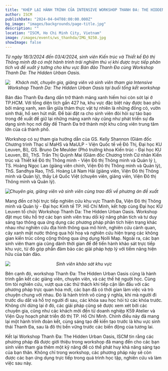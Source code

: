 ```yaml
---
title: "KHÉP LẠI HÀNH TRÌNH CỦA INTENSIVE WORKSHOP THANH ĐA: THE HIDDEN URBAN OASIS - WORKSHOP MỞ ĐẦU 2024"
author: ISCM
publishDate: "2024-04-04T08:00:00.000Z"
bg_image: "images/backgrounds/page-title.jpg"
description: ""
location: "ISCM, Ho Chi Minh City, Vietnam"
image: /images/events/ws_thanhda/IMG_9250.jpg
showImage: false
---
```


_Từ ngày 18/3/2024 đến 03/4/2024, sinh viên Kiến trúc và Thiết kế Đô thị Thông minh đã có một hành trình trải nghiệm thú vị khi được trực tiếp phân tích và đề xuất ý tưởng cho khu vực Bán đảo Thanh Đa cùng Workshop Thanh Da: The Hidden Urban Oasis._

<img src="/images/events/ws_thanhda/IMG_9250.jpg" loading="lazy" />

_<center style="margin-top: -30px">Khách mời, chuyên gia, giảng viên và sinh viên tham gia Intensive Workshop Thanh Da: The Hidden Urban Oasis tại buổi tổng kết workshop</center>_

Bán đảo Thanh Đa đang dần trở thành mảng xanh hiếm hoi còn sót lại ở TP.HCM. Với tổng diện tích gần 427 ha, khu vực đặc biệt này được bao phủ bởi mảng xanh, xen lẫn giữa thảm thực vật tự nhiên là những đồng cỏ, vườn sinh thái, hồ sen hút mắt. Đề bài đặt ra cho sinh viên đòi hỏi sự táo bạo trong đề xuất để giữ lại những mảng xanh này cũng như phát triển sự đa dạng sinh học nơi đây để Thanh Đa trở thành một khu công viên trung tâm lớn của cả thành phố.

Workshop có sự tham gia hướng dẫn của GS. Kelly Shannon (Giám đốc Chương trình Thạc sĩ MaHS và MaULP - Viện Quốc tế về Đô Thị, Đại học KU Leuven, Bỉ), GS. Bruno De Meulder (Phó trưởng khoa Kiến trúc - Đại học KU Leuven, Bỉ), ThS. Trần Thị Quỳnh Mai (Giám đốc Chương trình Cử nhân Kiến trúc và Thiết kế Đô thị Thông minh - Viện Đô thị Thông minh và Quản lý ), TS. Hoàng Ngọc Lan (giảng viên chính, Viện Đô thị Thông minh và Quản lý), ThS. Sandhya Rao, ThS. Hoàng Lê Nam Hải (giảng viên, Viện Đô thị Thông minh và Quản lý), thầy Lê Quốc Việt (chuyên viên, giảng viên, Viện Đô thị Thông minh và Quản lý).

<img src="/images/events/ws_thanhda/IMG_6468.jpg" loading="lazy" />

_<center style="margin-top: -30px">Chuyên gia, giảng viên và sinh viên cùng trao đổi về phương án đề xuất</center>_

Mang đến cơ hội trực tiếp nghiên cứu khu vực Thanh Đa, Viện Đô thị Thông minh và Quản lý - Đại học Kinh tế TP. Hồ Chí Minh, kết hợp cùng Đại học KU Leuven tổ chức Workshop Thanh Da: The Hidden Urban Oasis. Workshop đặt mục tiêu hỗ trợ các bạn sinh viên trau dồi kỹ năng phân tích và tư duy sáng tạo thông qua ứng dụng các phương pháp phân tích hiện trạng khác nhau như nghiên cứu địa hình thông qua mô hình, nghiên cứu cảnh quan, cây xanh mặt nước thông qua hội hoạ và nghiên cứu hiện trạng các không gian kiến trúc công cộng thông qua ứng dụng Nolli Map. Ngoài ra, các bạn sinh viên tham gia cũng dành thời gian để để tiến hành khảo sát trực tiếp khu vực, từ đó góp phần đảm bảo các giải pháp hợp lý với tiềm năng hiện hữu của bán đảo.

<img src="/images/events/ws_thanhda/IMG_6584.jpg" loading="lazy" />

_<center style="margin-top: -30px">Sinh viên khảo sát khu vực</center>_

Bên cạnh đó, workshop Thanh Đa: The Hidden Urban Oasis cũng là hành trình gắn kết các giảng viên, chuyên viên, và các thế hệ người học. Cùng tìm tòi nghiên cứu, vượt qua các thử thách khi tiếp cận lần đầu với các phương pháp trực quan hóa mới, các bạn đã có thời gian làm việc và trò chuyện chung với nhau. Đó là hành trình vô cùng ý nghĩa, khi mà người đi trước dìu dắt và hỗ trợ người đi sau, các khóa sau học hỏi từ các khóa trước. Không chỉ dừng lại ở đó, các giải pháp cũng sẽ được xem xét bởi các chuyên gia, cũng như các khách mời đến từ doanh nghiệp K59 Atelier và Viện Quy hoạch phát triển đô thị TP. Hồ Chí Minh. Chính điều này đã mang lại một hành trình đoàn kết, cùng sáng tạo để kiến tạo trước là khu vực sinh thái Thanh Đa, sau là đô thị bền vững trước các biến động của tương lai.

Kết lại Workshop Thanh Đa: The Hidden Urban Oasis, ISCM tin rằng các phương pháp đã được giới thiệu trong workshop đã mang đến cho các bạn sinh viên tham gia thêm một kỹ năng để có thể phát huy khả năng sáng tạo của bạn thân. Không chỉ trong workshop, các phương pháp này sẽ còn được các bạn ứng dụng trực tiếp trong quá trình học tập, nghiên cứu và làm việc sau này.
